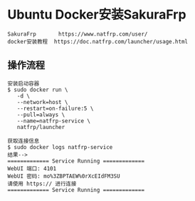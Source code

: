 
# Ubuntu Docker安装SakuraFrp


	SakuraFrp		https://www.natfrp.com/user/
	docker安装教程	https://doc.natfrp.com/launcher/usage.html
	
## 操作流程

	安装启动容器
	$ sudo docker run \
	   -d \
	   --network=host \
	   --restart=on-failure:5 \
	   --pull=always \
	   --name=natfrp-service \
	   natfrp/launcher

	获取连接信息
	$ sudo docker logs natfrp-service
	结果-->	
	============= Service Running =============
	WebUI 端口: 4101
	WebUI 密码: mo%3ZBPTAEW%0rXcEIdFM3SU
	请使用 https:// 进行连接
	============= Service Running =============